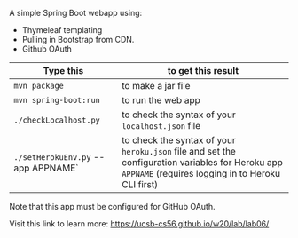 A simple Spring Boot webapp using:
* Thymeleaf templating
* Pulling in Bootstrap from CDN.
* Github OAuth



| Type this | to get this result |
|-----------|------------|
| `mvn package` | to make a jar file|
| `mvn spring-boot:run` | to run the web app|
| `./checkLocalhost.py` | to check the syntax of your `localhost.json` file |
| `./setHerokuEnv.py` --app APPNAME` | to check the syntax of your `heroku.json` file  and set the configuration variables for Heroku app `APPNAME` (requires logging in to Heroku CLI first)|


Note that this app must be configured for GitHub OAuth.

Visit this link to learn more: <https://ucsb-cs56.github.io/w20/lab/lab06/>